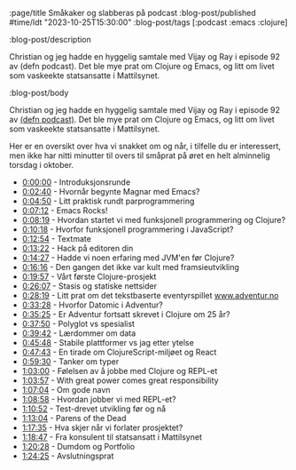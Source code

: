 :page/title Småkaker og slabberas på podcast
:blog-post/published #time/ldt "2023-10-25T15:30:00"
:blog-post/tags [:podcast :emacs :clojure]

:blog-post/description

Christian og jeg hadde en hyggelig samtale med Vijay og Ray i episode 92 av
(defn podcast). Det ble mye prat om Clojure og Emacs, og litt om livet som
vaskeekte statsansatte i Mattilsynet.

:blog-post/body

Christian og jeg hadde en hyggelig samtale med Vijay og Ray i episode 92 av
[(defn
podcast)](https://soundcloud.com/defn-771544745/92-defnno-with-magnar-sveen-and-christian-johansen).
Det ble mye prat om Clojure og Emacs, og litt om livet som vaskeekte
statsansatte i Mattilsynet.

Her er en oversikt over hva vi snakket om og når, i tilfelle du
er interessert, men ikke har nitti minutter til overs til småprat på øret en
helt alminnelig torsdag i oktober.

* [0:00:00](https://soundcloud.com/defn-771544745/92-defnno-with-magnar-sveen-and-christian-johansen#t=0%3A00%3A00) - Introduksjonsrunde
* [0:02:40](https://soundcloud.com/defn-771544745/92-defnno-with-magnar-sveen-and-christian-johansen#t=0%3A02%3A40) - Hvornår begynte Magnar med Emacs?
* [0:04:50](https://soundcloud.com/defn-771544745/92-defnno-with-magnar-sveen-and-christian-johansen#t=0%3A04%3A50) - Litt praktisk rundt parprogrammering
* [0:07:12](https://soundcloud.com/defn-771544745/92-defnno-with-magnar-sveen-and-christian-johansen#t=0%3A07%3A12) - Emacs Rocks!
* [0:08:19](https://soundcloud.com/defn-771544745/92-defnno-with-magnar-sveen-and-christian-johansen#t=0%3A08%3A19) - Hvordan startet vi med funksjonell programmering og Clojure?
* [0:10:18](https://soundcloud.com/defn-771544745/92-defnno-with-magnar-sveen-and-christian-johansen#t=0%3A10%3A18) - Hvorfor funksjonell programmering i JavaScript?
* [0:12:54](https://soundcloud.com/defn-771544745/92-defnno-with-magnar-sveen-and-christian-johansen#t=0%3A12%3A54) - Textmate
* [0:13:22](https://soundcloud.com/defn-771544745/92-defnno-with-magnar-sveen-and-christian-johansen#t=0%3A13%3A22) - Hack på editoren din
* [0:14:27](https://soundcloud.com/defn-771544745/92-defnno-with-magnar-sveen-and-christian-johansen#t=0%3A14%3A27) - Hadde vi noen erfaring med JVM'en før Clojure?
* [0:16:16](https://soundcloud.com/defn-771544745/92-defnno-with-magnar-sveen-and-christian-johansen#t=0%3A16%3A16) - Den gangen det ikke var kult med framsieutvikling
* [0:19:57](https://soundcloud.com/defn-771544745/92-defnno-with-magnar-sveen-and-christian-johansen#t=0%3A19%3A57) - Vårt første Clojure-prosjekt
* [0:26:07](https://soundcloud.com/defn-771544745/92-defnno-with-magnar-sveen-and-christian-johansen#t=0%3A26%3A07) - Stasis og statiske nettsider
* [0:28:19](https://soundcloud.com/defn-771544745/92-defnno-with-magnar-sveen-and-christian-johansen#t=0%3A28%3A19) - Litt prat om det tekstbaserte eventyrspillet www.adventur.no
* [0:33:28](https://soundcloud.com/defn-771544745/92-defnno-with-magnar-sveen-and-christian-johansen#t=0%3A33%3A28) - Hvorfor Datomic i Adventur?
* [0:35:25](https://soundcloud.com/defn-771544745/92-defnno-with-magnar-sveen-and-christian-johansen#t=0%3A35%3A25) - Er Adventur fortsatt skrevet i Clojure om 25 år?
* [0:37:50](https://soundcloud.com/defn-771544745/92-defnno-with-magnar-sveen-and-christian-johansen#t=0%3A37%3A50) - Polyglot vs spesialist
* [0:39:42](https://soundcloud.com/defn-771544745/92-defnno-with-magnar-sveen-and-christian-johansen#t=0%3A39%3A42) - Lærdommer om data
* [0:45:48](https://soundcloud.com/defn-771544745/92-defnno-with-magnar-sveen-and-christian-johansen#t=0%3A45%3A48) - Stabile plattformer vs jag etter ytelse
* [0:47:43](https://soundcloud.com/defn-771544745/92-defnno-with-magnar-sveen-and-christian-johansen#t=0%3A47%3A43) - En tirade om ClojureScript-miljøet og React
* [0:59:30](https://soundcloud.com/defn-771544745/92-defnno-with-magnar-sveen-and-christian-johansen#t=0%3A59%3A30) - Tanker om typer
* [1:03:00](https://soundcloud.com/defn-771544745/92-defnno-with-magnar-sveen-and-christian-johansen#t=1%3A03%3A00) - Følelsen av å jobbe med Clojure og REPL-et
* [1:03:57](https://soundcloud.com/defn-771544745/92-defnno-with-magnar-sveen-and-christian-johansen#t=1%3A03%3A57) - With great power comes great responsibility
* [1:07:04](https://soundcloud.com/defn-771544745/92-defnno-with-magnar-sveen-and-christian-johansen#t=1%3A07%3A04) - Om gode navn
* [1:08:58](https://soundcloud.com/defn-771544745/92-defnno-with-magnar-sveen-and-christian-johansen#t=1%3A08%3A58) - Hvordan jobber vi med REPL-et?
* [1:10:52](https://soundcloud.com/defn-771544745/92-defnno-with-magnar-sveen-and-christian-johansen#t=1%3A10%3A52) - Test-drevet utvikling før og nå
* [1:13:04](https://soundcloud.com/defn-771544745/92-defnno-with-magnar-sveen-and-christian-johansen#t=1%3A13%3A04) - Parens of the Dead
* [1:17:35](https://soundcloud.com/defn-771544745/92-defnno-with-magnar-sveen-and-christian-johansen#t=1%3A17%3A35) - Hva skjer når vi forlater prosjektet?
* [1:18:47](https://soundcloud.com/defn-771544745/92-defnno-with-magnar-sveen-and-christian-johansen#t=1%3A18%3A47) - Fra konsulent til statsansatt i Mattilsynet
* [1:20:28](https://soundcloud.com/defn-771544745/92-defnno-with-magnar-sveen-and-christian-johansen#t=1%3A20%3A28) - Dumdom og Portfolio
* [1:24:25](https://soundcloud.com/defn-771544745/92-defnno-with-magnar-sveen-and-christian-johansen#t=1%3A24%3A25) - Avslutningsprat
